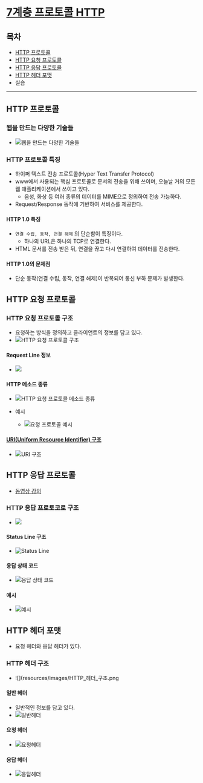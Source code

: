 # [7계층 프로토콜 HTTP](https://www.youtube.com/watch?v=TwsQX1AnWJU&list=PL0d8NnikouEWcF1jJueLdjRIC4HsUlULi&index=28)
## 목차
- [HTTP 프로토콜](#HTTP-프로토콜)
- [HTTP 요청 프로토콜](#HTTP-요청-프로토콜)
- [HTTP 응답 프로토콜](#HTTP-응답-프로토콜)
- [HTTP 헤더 포맷](#HTTP-헤더-포맷)
- 실습

---

## HTTP 프로토콜
### 웹을 만드는 다양한 기술들
- ![웹을 만드는 다양한 기술들](resources/images/웹을_만드는_기술들.png)

### HTTP 프로토콜 특징
- 하이퍼 텍스트 전송 프로토콜(Hyper Text Transfer Protocol)
- www에서 사용되는 핵심 프로토콜로 문서의 전송을 위해 쓰이며, 오늘날 거의 모든 웹 애플리케이션에서 쓰이고 있다.
  - 음성, 화상 등 여러 종류의 데이터를 MIME으로 정의하여 전송 가능하다.
- Request/Response 동작에 기반하여 서비스를 제공한다.

#### HTTP 1.0 특징
- `연결 수립, 동작, 연결 해제` 의 단순함이 특징이다.
  - 하나의 URL은 하나의 TCP로 연결한다.
- HTML 문서를 전송 받은 뒤, 연결을 끊고 다시 연결하여 데이터를 전송한다.

#### HTTP 1.0의 문제점
- 단순 동작(연결 수립, 동작, 연결 해제)이 반복되어 통신 부하 문제가 발생한다.



## HTTP 요청 프로토콜 

### HTTP 요청 프로토콜 구조
- 요청하는 방식을 정의하고 클라이언트의 정보를 담고 있다.
- ![HTTP 요청 프로토콜 구조](resources/images/HTTP_요청프로토콜_구조.png)

#### Request Line 정보
- ![](resources/images/HTTP_요청_프로토콜_요청라인_구조.png)

#### HTTP 메소드 종류
- ![HTTP 요청 프로토콜 메소드 종류](resources/images/HTTP_요청_프로토콜_메소드_종류.png)

- 예시
  - ![요청 프로토콜 예시](resources/images/HTTP_요청_프로토콜_구조_예시1.png)

#### [URI(Uniform Resource Identifier) 구조](https://www.youtube.com/watch?v=2ikhZ_fNP5Y&list=PL0d8NnikouEWcF1jJueLdjRIC4HsUlULi&index=30)
- ![URI 구조](resources/images/HTTP_요청_URI구조.png)


## HTTP 응답 프로토콜
- [동영상 강의](https://www.youtube.com/watch?v=kuucNF4Zvbs&list=PL0d8NnikouEWcF1jJueLdjRIC4HsUlULi&index=33)

### HTTP 응답 프로토코로 구조
- ![](resources/images/HTTP_응답_프로토콜_구조.png)

#### Status Line 구조
- ![Status Line](resources/images/HTTP_응답_프로토콜_구조2.png)

#### 응답 상태 코드
- ![응답 상태 코드](resources/images/HTTP_응답_상태코드.png)

#### 예시
  - ![예시](resources/images/HTTP_응답_프로토콜_예시.png)


## HTTP 헤더 포맷
- 요청 헤더와 응답 헤더가 있다.

### HTTP 헤더 구조
- ![](resources/images/HTTP_헤더_구조.png

#### 일반 헤더
- 일반적인 정보를 담고 있다.
- ![일반헤더](resources/images/HTTP_헤더_구조_일반헤더.png)

#### 요청 헤더
- ![요청헤더](resources/images/HTTP_헤더_구조_요청헤더.png)

#### 응답 헤더
- ![응답헤더](resources/images/HTTP_헤더_구조_응답헤더.png)
